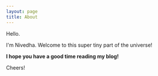 ```yaml
---
layout: page
title: About
---
```


Hello.

I'm Nivedha. Welcome to this super tiny part of the universe!

**I hope you have a good time reading my blog!**

Cheers!
